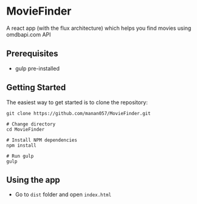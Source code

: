 # MovieFinder
A react app (with the flux architecture) which helps you find movies using omdbapi.com API

## Prerequisites
- gulp pre-installed

## Getting Started
The easiest way to get started is to clone the repository:

```
git clone https://github.com/manan057/MovieFinder.git

# Change directory
cd MovieFinder

# Install NPM dependencies
npm install

# Run gulp
gulp
```

## Using the app
- Go to `dist` folder and open `index.html`

